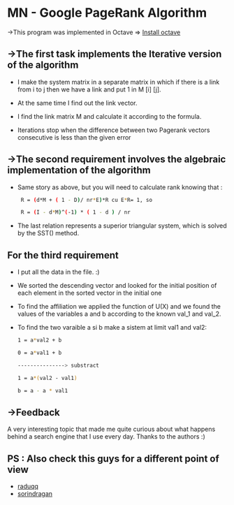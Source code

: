 # MN - Google PageRank Algorithm 

 ->This program was implemented in Octave => [Install octave](https://www.gnu.org/software/octave/download)

## ->The first task implements the Iterative version of the algorithm

* I make the system matrix in a separate matrix in which if there is a link from i to j then we have a link and put 1 in M ​​[i] [j].
  
* At the same time I find out the link vector.
* I find the link matrix M and calculate it according to the formula.
* Iterations stop when the difference between two Pagerank vectors
  consecutive is less than the given error

## ->The second requirement involves the algebraic implementation of the algorithm

* Same story as above, but you will need to calculate rank knowing that :

  ```bash
   R = (d*M + ( 1 - D)/ nr*E)*R cu E*R= 1, so
  ```

  ```bash
   R = (I - d*M)^(-1) * ( 1 - d ) / nr
   ```

* The last relation represents a superior triangular system, which is solved by the SST() method.

## For the third requirement

* I put all the data in the file. :)

* We sorted the descending vector and looked for the initial position of each element in the sorted vector in the initial one
  
* To find the affiliation we applied the function of U(X) and we found the values ​​of the variables a and b according to the known val_1 and val_2.
  
* To find the two varaible a si b make a sistem at limit val1 and val2:

  ```bash
  1 = a*val2 + b
  ```

  ```bash
  0 = a*val1 + b
  ```

  ```bash
  ---------------> substract
  ```

  ```bash
  1 = a*(val2 - val1)
  ```

  ```bash
  b = a - a * val1
  ```

## ->Feedback

A very interesting topic that made me quite curious about what happens
behind a search engine that I use every day.
Thanks to the authors :)

## PS : Also check this guys for a different point of view

* [raduqq](https://github.com/raduqq/PageRank)
* [sorindragan](https://github.com/sorindragan/page-rank)
